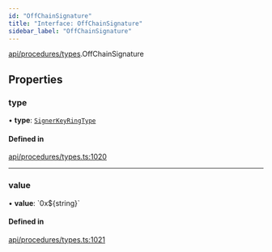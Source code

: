```yaml
---
id: "OffChainSignature"
title: "Interface: OffChainSignature"
sidebar_label: "OffChainSignature"
---
```


[api/procedures/types](../../../../../modules/API/Procedures/Types/Types.md).OffChainSignature

## Properties

### type

• **type**: [`SignerKeyRingType`](../../../../../enums/API/Procedures/Types/SignerKeyRingType/SignerKeyRingType.md)

#### Defined in

[api/procedures/types.ts:1020](https://github.com/PolymeshAssociation/polymesh-sdk/blob/5b946f904/src/api/procedures/types.ts#L1020)

___

### value

• **value**: \`0x$\{string}\`

#### Defined in

[api/procedures/types.ts:1021](https://github.com/PolymeshAssociation/polymesh-sdk/blob/5b946f904/src/api/procedures/types.ts#L1021)
